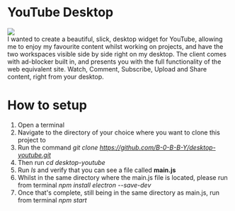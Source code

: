 # YouTube Desktop

<img src="https://preview.ibb.co/ciKF3S/Desktop_Youtube.png"/>
<br>
I wanted to create a beautiful, slick, desktop widget for YouTube, allowing me to enjoy my favourite content whilst working on projects, and have the two workspaces visible side by side right on my desktop. The client comes with ad-blocker built in, and presents you with the full functionality of the web equivalent site. Watch, Comment, Subscribe, Upload and Share content, right from your desktop.


# How to setup

1) Open a terminal
2) Navigate to the directory of your choice where you want to clone this project to
3) Run the command *git clone https://github.com/B-0-B-B-Y/desktop-youtube.git*
4) Then run *cd desktop-youtube*
5) Run *ls* and verify that you can see a file called **main.js**
2) Whilst in the same directory where the main.js file is located, please run from terminal *npm install electron --save-dev*
3) Once that's complete, still being in the same directory as main.js, run from terminal *npm start*
